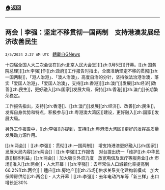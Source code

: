 ###  [:house:返回](README.md)
---


## 两会｜李强：坚定不移贯彻一国两制　支持港澳发展经济改善民生
`3/5/2024 2:27 AM UTC ` [轉載自GNews](https://gnews.org/articles/2365530)

十四届全国人大二次会议在[[zh:北京人民大会堂]][[zh:3月5日]]开幕。[[zh:国务院总理]][[zh:李强]]作[[zh:政府]]工作报告时指出，全面准确坚定不移的贯彻[[zh:一国两制]]，「港人治港」、「澳人治澳」，高度自治的分针，坚持依法治港治澳，落实「爱国人治港」、「爱国人治澳」，支持[[zh:香港]][[zh:澳门]]发展[[zh:经济]]改善[[zh:民生]]，更好融入[[zh:国家]]发展大局，保持[[zh:香港]][[zh:澳门]]长期繁荣稳定。

工作报告指出，支持[[zh:香港]]、[[zh:澳门]]发展[[zh:经济]]、改善[[zh:民生]]，发挥自身优势和特点，积极参与[[zh:粤港澳大湾区]]建设，更好融入[[zh:国家]]发展大局。

另外工作报告中，[[zh:李强]]亦提到，支持[[zh:粤港澳大湾区]]更好的发挥高质量发展动力源作用。

[[zh:两会]]｜[[zh:李强]]：贯彻[[zh:一国两制]]　增支持港澳更好融入[[zh:国家]]发展大局内容[[zh:两会]]｜[[zh:李强]]工作报告　对台提出统一「维护[[zh:中华民族]]根本利益」[[zh:两会]]｜加大吸引外资力度　放宽电信及医疗等服务业[[zh:市场]]准入[[zh:两会]]・人大开幕｜[[zh:李强]]：去年常住人口城镇化率提高到66.2%[[zh:两会]]｜适应[[zh:房地产]][[zh:市场]]供求关系变化建构新模式　加大保障房供给[[zh:两会]]・人大开幕｜[[zh:李强]]：去年电动汽车等「新三样」出口增长近30%
